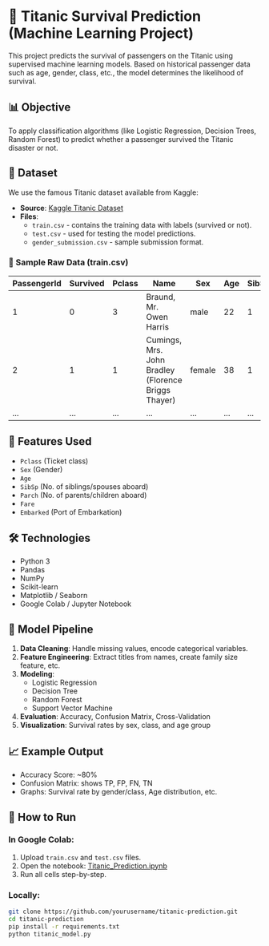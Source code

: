 # 🚢 Titanic Survival Prediction (Machine Learning Project)

This project predicts the survival of passengers on the Titanic using supervised machine learning models. Based on historical passenger data such as age, gender, class, etc., the model determines the likelihood of survival.

## 📊 Objective

To apply classification algorithms (like Logistic Regression, Decision Trees, Random Forest) to predict whether a passenger survived the Titanic disaster or not.

## 📁 Dataset

We use the famous Titanic dataset available from Kaggle:

- **Source**: [Kaggle Titanic Dataset](https://www.kaggle.com/competitions/titanic/data)
- **Files**:
  - `train.csv` - contains the training data with labels (survived or not).
  - `test.csv` - used for testing the model predictions.
  - `gender_submission.csv` - sample submission format.

### 🔢 Sample Raw Data (train.csv)

| PassengerId | Survived | Pclass | Name                             | Sex    | Age  | SibSp | Parch | Ticket   | Fare   | Cabin | Embarked |
|-------------|----------|--------|----------------------------------|--------|------|--------|--------|----------|--------|--------|-----------|
| 1           | 0        | 3      | Braund, Mr. Owen Harris          | male   | 22   | 1      | 0      | A/5 21171| 7.25   | NaN    | S         |
| 2           | 1        | 1      | Cumings, Mrs. John Bradley (Florence Briggs Thayer)| female | 38 | 1 | 0 | PC 17599 | 71.2833| C85   | C         |
| ...         | ...      | ...    | ...                              | ...    | ...  | ...    | ...    | ...      | ...    | ...    | ...       |

## 🧠 Features Used

- `Pclass` (Ticket class)
- `Sex` (Gender)
- `Age`
- `SibSp` (No. of siblings/spouses aboard)
- `Parch` (No. of parents/children aboard)
- `Fare`
- `Embarked` (Port of Embarkation)

## 🛠️ Technologies

- Python 3
- Pandas
- NumPy
- Scikit-learn
- Matplotlib / Seaborn
- Google Colab / Jupyter Notebook

## 🧪 Model Pipeline

1. **Data Cleaning**: Handle missing values, encode categorical variables.
2. **Feature Engineering**: Extract titles from names, create family size feature, etc.
3. **Modeling**:
    - Logistic Regression
    - Decision Tree
    - Random Forest
    - Support Vector Machine
4. **Evaluation**: Accuracy, Confusion Matrix, Cross-Validation
5. **Visualization**: Survival rates by sex, class, and age group

## 📈 Example Output

- Accuracy Score: ~80%
- Confusion Matrix: shows TP, FP, FN, TN
- Graphs: Survival rate by gender/class, Age distribution, etc.

## 🚀 How to Run

### In Google Colab:
1. Upload `train.csv` and `test.csv` files.
2. Open the notebook: [Titanic_Prediction.ipynb](#)
3. Run all cells step-by-step.

### Locally:
```bash
git clone https://github.com/yourusername/titanic-prediction.git
cd titanic-prediction
pip install -r requirements.txt
python titanic_model.py
